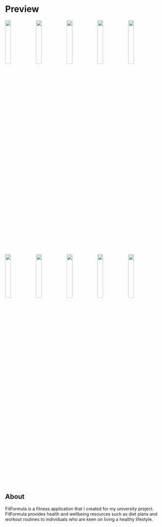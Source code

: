 # Preview
 
<p float="left">
  <img src="https://winter-berry.github.io/FitFormula/Images/1.png" width="19%" height="19%">
  <img src="https://winter-berry.github.io/FitFormula/Images/2.png" width="19%" height="19%"> 
  <img src="https://winter-berry.github.io/FitFormula/Images/3.png" width="19%" height="19%">
  <img src="https://winter-berry.github.io/FitFormula/Images/4.png" width="19%" height="19%">
  <img src="https://winter-berry.github.io/FitFormula/Images/10.png" width="19%" height="19%">
</p>

<p float="left">
  <img src="https://winter-berry.github.io/FitFormula/Images/9.png" width="19%" height="19%">
  <img src="https://winter-berry.github.io/FitFormula/Images/6.png" width="19%" height="19%"> 
  <img src="https://winter-berry.github.io/FitFormula/Images/5.png" width="19%" height="19%">
  <img src="https://winter-berry.github.io/FitFormula/Images/7.png" width="19%" height="19%">
  <img src="https://winter-berry.github.io/FitFormula/Images/8.png" width="19%" height="19%"> 
</p>

## About
FitFormula is a fitness application that I created for my university project. FitFormula provides health and wellbeing resources such as diet plans and workout routines to individuals who are keen on living a healthy lifestyle.
